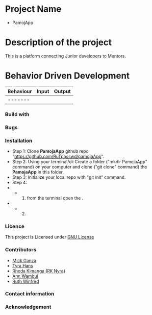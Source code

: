 # Project Name

* PamojApp

# Description of the project

This is a platform connecting Junior developers to Mentors.

# Behavior Driven Development

| Behaviour                            | Input                          | Output              |
|--------------------------------------|------------------------------------------------|---------------------|
|-------

### Build with


### Bugs 

### Installation

* Step 1: Clone **PamojaApp** github repo "https://github.com/RuTpasswd/pamojaApp".
* Step 2: Using your terminal/cli Create a folder ("mkdir PamojaApp" command) on your computer and clone  ("git clone" command) the **PamojaApp** in this folder.
* Step 3: Initialize your local repo with "git init" command.
* Step 4:
* * 1. from the terminal open the .
* * 2. 


### Licence


This project is Licensed under [GNU License](LICENSE)


### Contributors

* [Mick Ganza](https://github.com/Anngichuki)
* [Tyra Hans](https://github.com/Tyra-hans)
* [Rhoda Kimanga (RK Nyra)](https://github.com/RkNyra)
* [Ann Wambui](https://github.com/Anngichuki)
* [Ruth Winfred](https://github.com/Ruthwinfred)

### Contact information

### Acknowledgement


